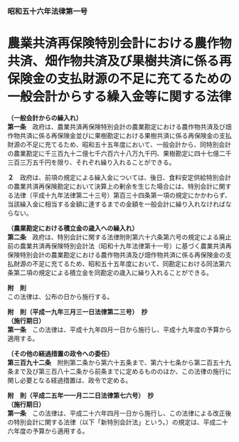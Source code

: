 ### 昭和五十六年法律第一号  
# 農業共済再保険特別会計における農作物共済、畑作物共済及び果樹共済に係る再保険金の支払財源の不足に充てるための一般会計からする繰入金等に関する法律  
  
**（一般会計からの繰入れ）**  
**第一条**　政府は、農業共済再保険特別会計の農業勘定における農作物共済及び畑作物共済に係る再保険金並びに果樹勘定における果樹共済に係る再保険金の支払財源の不足に充てるため、昭和五十五年度において、一般会計から、同特別会計の農業勘定に千三百九十二億七千六百六十八万九千円、果樹勘定に四十七億二千三百三万五千円を限り、それぞれ繰り入れることができる。  
  
**２**　政府は、前項の規定による繰入金については、後日、食料安定供給特別会計の農業共済再保険勘定において決算上の剰余を生じた場合には、特別会計に関する法律（平成十九年法律第二十三号）第百三十四条第一項の規定にかかわらず、当該繰入金に相当する金額に達するまでの金額を一般会計に繰り入れなければならない。  
  
**（農業勘定における積立金の歳入への繰入れ）**  
**第二条**　政府は、特別会計に関する法律附則第六十六条第六号の規定による廃止前の農業共済再保険特別会計法（昭和十九年法律第十一号）に基づく農業共済再保険特別会計の農業勘定における農作物共済及び畑作物共済に係る再保険金の支払財源の不足に充てるため、昭和五十五年度において、同勘定における同法第六条第二項の規定による積立金を同勘定の歳入に繰り入れることができる。  
  
**附　則**  
この法律は、公布の日から施行する。  
  
**附　則（平成一九年三月三一日法律第二三号）　抄**  
**（施行期日）**  
**第一条**　この法律は、平成十九年四月一日から施行し、平成十九年度の予算から適用する。  
  
**（その他の経過措置の政令への委任）**  
**第三百九十二条**　附則第二条から第六十五条まで、第六十七条から第二百五十九条まで及び第三百八十二条から前条までに定めるもののほか、この法律の施行に関し必要となる経過措置は、政令で定める。  
  
**附　則（平成二五年一一月二二日法律第七六号）　抄**  
**（施行期日）**  
**第一条**　この法律は、平成二十六年四月一日から施行し、この法律による改正後の特別会計に関する法律（以下「新特別会計法」という。）の規定は、平成二十六年度の予算から適用する。  
  
